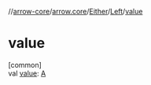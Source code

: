 //[arrow-core](../../../../index.md)/[arrow.core](../../index.md)/[Either](../index.md)/[Left](index.md)/[value](value.md)

# value

[common]\
val [value](value.md): [A](index.md)
